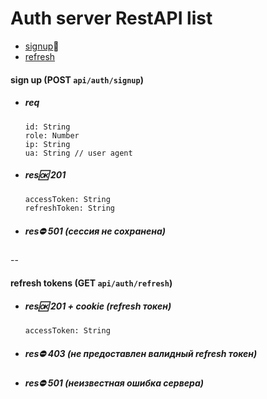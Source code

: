 # Auth server RestAPI list
 
 - [signup](#signup)🔑
 - [refresh](#refresh)

<a name="pairtoken"></a>

#### sign up (POST `api/auth/signup`)

 * ##### req

       id: String
       role: Number
       ip: String
       ua: String // user agent
    
 * ##### res🆗 201

       accessToken: String
       refreshToken: String

 * ##### res⛔️ 501 (сессия не сохранена)

--

#### refresh tokens (GET `api/auth/refresh`)

 * ##### res🆗 201 + cookie (refresh токен)

       accessToken: String

 * ##### res⛔️ 403 (не предоставлен валидный refresh токен)

 * ##### res⛔️ 501 (неизвестная ошибка сервера)

<!-- --

<a name="login"></a>

#### log in (POST `api/auth/login`)

 * ##### req

       email: String
       password: String

 * ##### res🆗 200 + token

 * ##### res⛔️ 403 (неверные данные)

--

<a name="logout"></a>

#### log out (GET `api/auth/logout`)

 * ##### res🆗 200 (с удалением кук токена)

--

## User🧑‍💻

<a name="exist"></a>

#### exist (GET `api/user/exist`)

 * ##### query params (только один)

    - name: String
    - email: String

 * ##### res🆗 200

       exists: Boolean

-- -->
